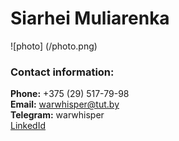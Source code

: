 # Siarhei Muliarenka
![photo] (/photo.png)

### Contact information:

**Phone:** +375 (29) 517-79-98<br/>
**Email:** warwhisper@tut.by<br/>
**Telegram:** warwhisper<br>
[LinkedId](https://www.linkedin.com/in/sierhei-muliarenka-9a8163115)
